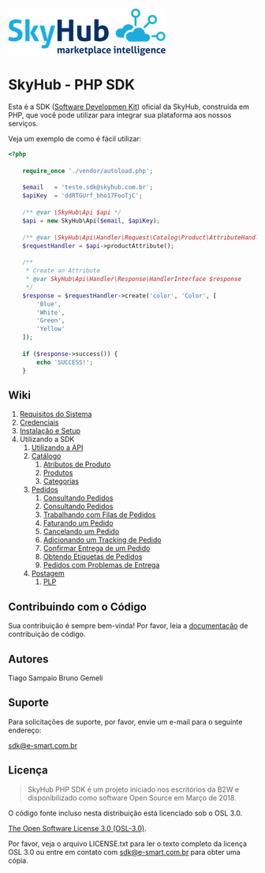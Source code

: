 ![SkyHub - MarketPlace Intelligence](/doc/images/logo.png)

# SkyHub - PHP SDK

Esta é a SDK ([Software Developmen Kit](https://pt.wikipedia.org/wiki/Kit_de_desenvolvimento_de_software)) oficial da SkyHub, construída em PHP, que você pode utilizar para integrar sua plataforma aos nossos serviços.

Veja um exemplo de como é fácil utilizar:

```php
<?php

    require_once './vendor/autoload.php';

    $email   = 'teste.sdk@skyhub.com.br';
    $apiKey  = 'ddRTGUrf_bho17FooTjC';

    /** @var \SkyHub\Api $api */
    $api = new SkyHub\Api($email, $apiKey);
    
    /** @var \SkyHub\Api\Handler\Request\Catalog\Product\AttributeHandler $requestHandler */
    $requestHandler = $api->productAttribute();
    
    /**
     * Create an Attribute
     * @var SkyHub\Api\Handler\Response\HandlerInterface $response
     */
    $response = $requestHandler->create('color', 'Color', [
        'Blue',
        'White',
        'Green',
        'Yellow'
    ]);
    
    if ($response->success()) {
        echo 'SUCCESS!';
    }
```

## Wiki
1. [Requisitos do Sistema](doc/SYSTEM_REQUIREMENTS.md)
1. [Credenciais](doc/CREDENTIALS.md) 
1. [Instalação e Setup](doc/INSTALLATION.md)
1. Utilizando a SDK
    1. [Utilizando a API](doc/usage/API.md)
    1. [Catálogo](doc/usage/CATALOG.md)
        1. [Atributos de Produto](doc/usage/catalog/ATTRIBUTES.md)
        1. [Produtos](doc/usage/catalog/PRODUCTS.md)
        1. [Categorias](doc/usage/catalog/CATEGORIES.md)
    1. [Pedidos](doc/usage/ORDERS.md)
        1. [Consultando Pedidos](doc/usage/orders/CONSULT.md)
        1. [Consultando Pedidos](doc/usage/orders/CONSULT.md)
        1. [Trabalhando com Filas de Pedidos](doc/usage/orders/QUEUE.md)
        1. [Faturando um Pedido](doc/usage/orders/INVOICE.md)
        1. [Cancelando um Pedido](doc/usage/orders/CANCEL.md)
        1. [Adicionando um Tracking de Pedido](doc/usage/orders/TRACKING.md)
        1. [Confirmar Entrega de um Pedido](doc/usage/orders/DELIVERY.md)
        1. [Obtendo Etiquetas de Pedidos](doc/usage/orders/LABELS.md)
        1. [Pedidos com Problemas de Entrega](doc/usage/orders/SHIPPING_EXCEPTION.md)
    1. [Postagem](doc/usage/SHIPMENT.md)
        1. [PLP](doc/usage/shipment/PLPS.md)
     
## Contribuindo com o Código

Sua contribuição é sempre bem-vinda! Por favor, leia a [documentação](doc/CONTRIBUTING.md) de contribuição de código.

## Autores

Tiago Sampaio
Bruno Gemeli

## Suporte

Para solicitações de suporte, por favor, envie um e-mail para o seguinte endereço:

sdk@e-smart.com.br

## Licença
> SkyHub PHP SDK é um projeto iniciado nos escritórios da B2W e disponibilizado como software Open Source em Março de 2018.

O código fonte incluso nesta distribuição está licenciado sob o OSL 3.0.

[The Open Software License 3.0 (OSL-3.0)](https://opensource.org/licenses/osl-3.0.php).

Por favor, veja o arquivo LICENSE.txt para ler o texto completo da licença OSL 3.0 ou entre em contato com sdk@e-smart.com.br para obter uma cópia.
